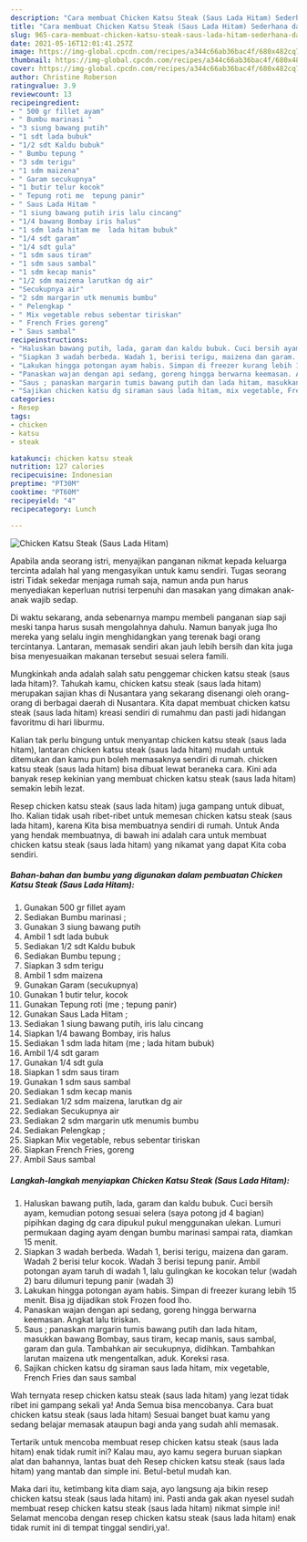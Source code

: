```yaml
---
description: "Cara membuat Chicken Katsu Steak (Saus Lada Hitam) Sederhana dan Mudah Dibuat"
title: "Cara membuat Chicken Katsu Steak (Saus Lada Hitam) Sederhana dan Mudah Dibuat"
slug: 965-cara-membuat-chicken-katsu-steak-saus-lada-hitam-sederhana-dan-mudah-dibuat
date: 2021-05-16T12:01:41.257Z
image: https://img-global.cpcdn.com/recipes/a344c66ab36bac4f/680x482cq70/chicken-katsu-steak-saus-lada-hitam-foto-resep-utama.jpg
thumbnail: https://img-global.cpcdn.com/recipes/a344c66ab36bac4f/680x482cq70/chicken-katsu-steak-saus-lada-hitam-foto-resep-utama.jpg
cover: https://img-global.cpcdn.com/recipes/a344c66ab36bac4f/680x482cq70/chicken-katsu-steak-saus-lada-hitam-foto-resep-utama.jpg
author: Christine Roberson
ratingvalue: 3.9
reviewcount: 13
recipeingredient:
- " 500 gr fillet ayam"
- " Bumbu marinasi "
- "3 siung bawang putih"
- "1 sdt lada bubuk"
- "1/2 sdt Kaldu bubuk"
- " Bumbu tepung "
- "3 sdm terigu"
- "1 sdm maizena"
- " Garam secukupnya"
- "1 butir telur kocok"
- " Tepung roti me  tepung panir"
- " Saus Lada Hitam "
- "1 siung bawang putih iris lalu cincang"
- "1/4 bawang Bombay iris halus"
- "1 sdm lada hitam me  lada hitam bubuk"
- "1/4 sdt garam"
- "1/4 sdt gula"
- "1 sdm saus tiram"
- "1 sdm saus sambal"
- "1 sdm kecap manis"
- "1/2 sdm maizena larutkan dg air"
- "Secukupnya air"
- "2 sdm margarin utk menumis bumbu"
- " Pelengkap "
- " Mix vegetable rebus sebentar tiriskan"
- " French Fries goreng"
- " Saus sambal"
recipeinstructions:
- "Haluskan bawang putih, lada, garam dan kaldu bubuk. Cuci bersih ayam, kemudian potong sesuai selera (saya potong jd 4 bagian) pipihkan daging dg cara dipukul pukul menggunakan ulekan. Lumuri permukaan daging ayam dengan bumbu marinasi sampai rata, diamkan 15 menit."
- "Siapkan 3 wadah berbeda. Wadah 1, berisi terigu, maizena dan garam. Wadah 2 berisi telur kocok. Wadah 3 berisi tepung panir. Ambil potongan ayam taruh di wadah 1, lalu gulingkan ke kocokan telur (wadah 2) baru dilumuri tepung panir (wadah 3)"
- "Lakukan hingga potongan ayam habis. Simpan di freezer kurang lebih 15 menit. Bisa jg dijadikan stok Frozen food lho."
- "Panaskan wajan dengan api sedang, goreng hingga berwarna keemasan. Angkat lalu tiriskan."
- "Saus ; panaskan margarin tumis bawang putih dan lada hitam, masukkan bawang Bombay, saus tiram, kecap manis, saus sambal, garam dan gula. Tambahkan air secukupnya, didihkan. Tambahkan larutan maizena utk mengentalkan, aduk. Koreksi rasa."
- "Sajikan chicken katsu dg siraman saus lada hitam, mix vegetable, French Fries dan saus sambal"
categories:
- Resep
tags:
- chicken
- katsu
- steak

katakunci: chicken katsu steak 
nutrition: 127 calories
recipecuisine: Indonesian
preptime: "PT30M"
cooktime: "PT60M"
recipeyield: "4"
recipecategory: Lunch

---
```



![Chicken Katsu Steak (Saus Lada Hitam)](https://img-global.cpcdn.com/recipes/a344c66ab36bac4f/680x482cq70/chicken-katsu-steak-saus-lada-hitam-foto-resep-utama.jpg)

Apabila anda seorang istri, menyajikan panganan nikmat kepada keluarga tercinta adalah hal yang mengasyikan untuk kamu sendiri. Tugas seorang istri Tidak sekedar menjaga rumah saja, namun anda pun harus menyediakan keperluan nutrisi terpenuhi dan masakan yang dimakan anak-anak wajib sedap.

Di waktu  sekarang, anda sebenarnya mampu membeli panganan siap saji meski tanpa harus susah mengolahnya dahulu. Namun banyak juga lho mereka yang selalu ingin menghidangkan yang terenak bagi orang tercintanya. Lantaran, memasak sendiri akan jauh lebih bersih dan kita juga bisa menyesuaikan makanan tersebut sesuai selera famili. 



Mungkinkah anda adalah salah satu penggemar chicken katsu steak (saus lada hitam)?. Tahukah kamu, chicken katsu steak (saus lada hitam) merupakan sajian khas di Nusantara yang sekarang disenangi oleh orang-orang di berbagai daerah di Nusantara. Kita dapat membuat chicken katsu steak (saus lada hitam) kreasi sendiri di rumahmu dan pasti jadi hidangan favoritmu di hari liburmu.

Kalian tak perlu bingung untuk menyantap chicken katsu steak (saus lada hitam), lantaran chicken katsu steak (saus lada hitam) mudah untuk ditemukan dan kamu pun boleh memasaknya sendiri di rumah. chicken katsu steak (saus lada hitam) bisa dibuat lewat beraneka cara. Kini ada banyak resep kekinian yang membuat chicken katsu steak (saus lada hitam) semakin lebih lezat.

Resep chicken katsu steak (saus lada hitam) juga gampang untuk dibuat, lho. Kalian tidak usah ribet-ribet untuk memesan chicken katsu steak (saus lada hitam), karena Kita bisa membuatnya sendiri di rumah. Untuk Anda yang hendak membuatnya, di bawah ini adalah cara untuk membuat chicken katsu steak (saus lada hitam) yang nikamat yang dapat Kita coba sendiri.

<!--inarticleads1-->

##### Bahan-bahan dan bumbu yang digunakan dalam pembuatan Chicken Katsu Steak (Saus Lada Hitam):

1. Gunakan  500 gr fillet ayam
1. Sediakan  Bumbu marinasi ;
1. Gunakan 3 siung bawang putih
1. Ambil 1 sdt lada bubuk
1. Sediakan 1/2 sdt Kaldu bubuk
1. Sediakan  Bumbu tepung ;
1. Siapkan 3 sdm terigu
1. Ambil 1 sdm maizena
1. Gunakan  Garam (secukupnya)
1. Gunakan 1 butir telur, kocok
1. Gunakan  Tepung roti (me ; tepung panir)
1. Gunakan  Saus Lada Hitam ;
1. Sediakan 1 siung bawang putih, iris lalu cincang
1. Siapkan 1/4 bawang Bombay, iris halus
1. Sediakan 1 sdm lada hitam (me ; lada hitam bubuk)
1. Ambil 1/4 sdt garam
1. Gunakan 1/4 sdt gula
1. Siapkan 1 sdm saus tiram
1. Gunakan 1 sdm saus sambal
1. Sediakan 1 sdm kecap manis
1. Sediakan 1/2 sdm maizena, larutkan dg air
1. Sediakan Secukupnya air
1. Sediakan 2 sdm margarin utk menumis bumbu
1. Sediakan  Pelengkap ;
1. Siapkan  Mix vegetable, rebus sebentar tiriskan
1. Siapkan  French Fries, goreng
1. Ambil  Saus sambal




<!--inarticleads2-->

##### Langkah-langkah menyiapkan Chicken Katsu Steak (Saus Lada Hitam):

1. Haluskan bawang putih, lada, garam dan kaldu bubuk. Cuci bersih ayam, kemudian potong sesuai selera (saya potong jd 4 bagian) pipihkan daging dg cara dipukul pukul menggunakan ulekan. Lumuri permukaan daging ayam dengan bumbu marinasi sampai rata, diamkan 15 menit.
1. Siapkan 3 wadah berbeda. Wadah 1, berisi terigu, maizena dan garam. Wadah 2 berisi telur kocok. Wadah 3 berisi tepung panir. Ambil potongan ayam taruh di wadah 1, lalu gulingkan ke kocokan telur (wadah 2) baru dilumuri tepung panir (wadah 3)
1. Lakukan hingga potongan ayam habis. Simpan di freezer kurang lebih 15 menit. Bisa jg dijadikan stok Frozen food lho.
1. Panaskan wajan dengan api sedang, goreng hingga berwarna keemasan. Angkat lalu tiriskan.
1. Saus ; panaskan margarin tumis bawang putih dan lada hitam, masukkan bawang Bombay, saus tiram, kecap manis, saus sambal, garam dan gula. Tambahkan air secukupnya, didihkan. Tambahkan larutan maizena utk mengentalkan, aduk. Koreksi rasa.
1. Sajikan chicken katsu dg siraman saus lada hitam, mix vegetable, French Fries dan saus sambal




Wah ternyata resep chicken katsu steak (saus lada hitam) yang lezat tidak ribet ini gampang sekali ya! Anda Semua bisa mencobanya. Cara buat chicken katsu steak (saus lada hitam) Sesuai banget buat kamu yang sedang belajar memasak ataupun bagi anda yang sudah ahli memasak.

Tertarik untuk mencoba membuat resep chicken katsu steak (saus lada hitam) enak tidak rumit ini? Kalau mau, ayo kamu segera buruan siapkan alat dan bahannya, lantas buat deh Resep chicken katsu steak (saus lada hitam) yang mantab dan simple ini. Betul-betul mudah kan. 

Maka dari itu, ketimbang kita diam saja, ayo langsung aja bikin resep chicken katsu steak (saus lada hitam) ini. Pasti anda gak akan nyesel sudah membuat resep chicken katsu steak (saus lada hitam) nikmat simple ini! Selamat mencoba dengan resep chicken katsu steak (saus lada hitam) enak tidak rumit ini di tempat tinggal sendiri,ya!.

